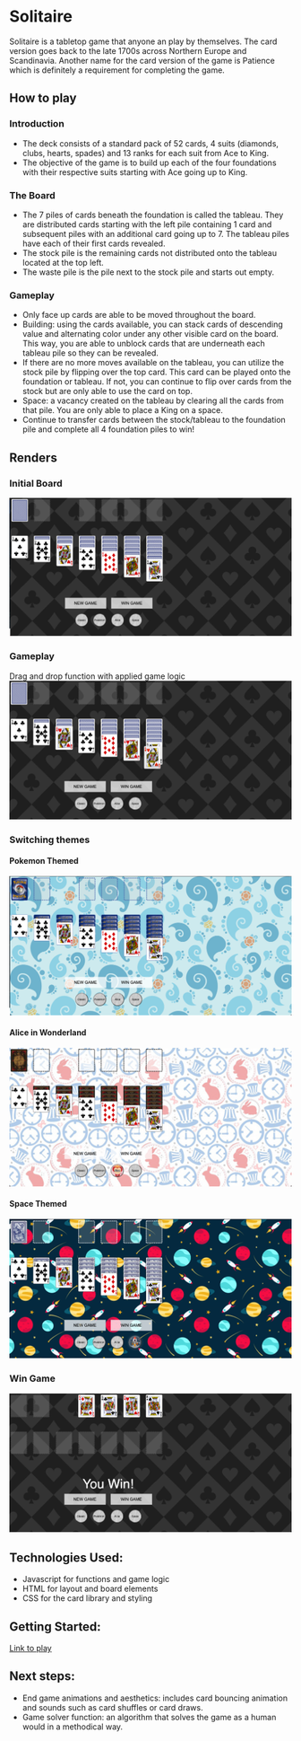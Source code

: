 # Solitaire
Solitaire is a tabletop game that anyone an play by themselves.  The card version goes back to the late 1700s across Northern Europe and Scandinavia.  Another name for the card version of the game is Patience which is definitely a requirement for completing the game.

## How to play
### Introduction
- The deck consists of a standard pack of 52 cards, 4 suits (diamonds, clubs, hearts, spades) and 13 ranks for each suit from Ace to King.
- The objective of the game is to build up each of the four foundations with their respective suits starting with Ace going up to King.

### The Board
- The 7 piles of cards beneath the foundation is called the tableau. They are distributed cards starting with the left pile containing 1 card and subsequent piles with an additional card going up to 7.  The tableau piles have each of their first cards revealed.  
- The stock pile is the remaining cards not distributed onto the tableau located at the top left.
- The waste pile is the pile next to the stock pile and starts out empty.

### Gameplay
- Only face up cards are able to be moved throughout the board.
- Building: using the cards available, you can stack cards of descending value and alternating color under any other visible card on the board.  This way, you are able to unblock cards that are underneath each tableau pile so they can be revealed.
- If there are no more moves available on the tableau, you can utilize the stock pile by flipping over the top card.  This card can be played onto the foundation or tableau.  If not, you can continue to flip over cards from the stock but are only able to use the card on top.
- Space: a vacancy created on the tableau by clearing all the cards from that pile.  You are only able to place a King on a space.
- Continue to transfer cards between the stock/tableau to the foundation pile and complete all 4 foundation piles to win!


## Renders
### Initial Board
![Inital Board](./images/readme/initial.png)
### Gameplay
Drag and drop function with applied game logic
![Gameplay](./images/readme/gameplay.png)
### Switching themes
#### Pokemon Themed
![Pokemon](./images/readme/pokemon.png)
#### Alice in Wonderland
![alice](./images/readme/alice.png)
#### Space Themed
![space](./images/readme/space.png)
### Win Game
![win](./images/readme/win.png)

## Technologies Used:
- Javascript for functions and game logic
- HTML for layout and board elements
- CSS for the card library and styling

## Getting Started:
[Link to play](https://kklu78.github.io/Solitaire/)

## Next steps:
- End game animations and aesthetics: includes card bouncing animation and sounds such as card shuffles or card draws.
- Game solver function: an algorithm that solves the game as a human would in a methodical way.
